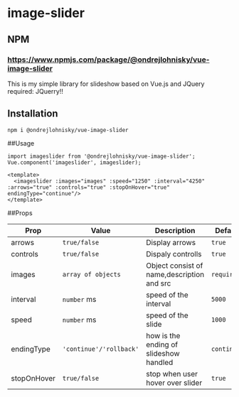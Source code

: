 
# image-slider

## NPM
### https://www.npmjs.com/package/@ondrejlohnisky/vue-image-slider
This is my simple library for slideshow based on Vue.js and JQuery
required: JQuerry!!

## Installation
```
npm i @ondrejlohnisky/vue-image-slider
```
##Usage
```
import imageslider from '@ondrejlohnisky/vue-image-slider';
Vue.component('imageslider', imageslider);
```

```
<template>
  <imageslider :images="images" :speed="1250" :interval="4250" :arrows="true" :controls="true" :stopOnHover="true" endingType="continue"/>
</template>
```


##Props

|Prop            |Value                                                           |Description                                |Default       |
|----------------|----------------------------------------------------------------|-------------------------------------------|--------------|
|arrows          |`true/false`                                                    |Display arrows                             |`true`        |
|controls        |`true/false`                                                    |Dispaly controlls                          |`true`        |
|images          |`array of objects`                                              |Object consist of name,description and src |`required!`   |
|interval        |`number` ms                                                     |speed of the interval                      |`5000`        |
|speed           |`number` ms                                                     |speed of the slide                         |`1000`        |
|endingType      |`'continue'/'rollback'`                                         |how is the ending of slideshow handled     |`continue`    |
|stopOnHover     |`true/false`                                                    |stop when user hover over slider           |`true`        |